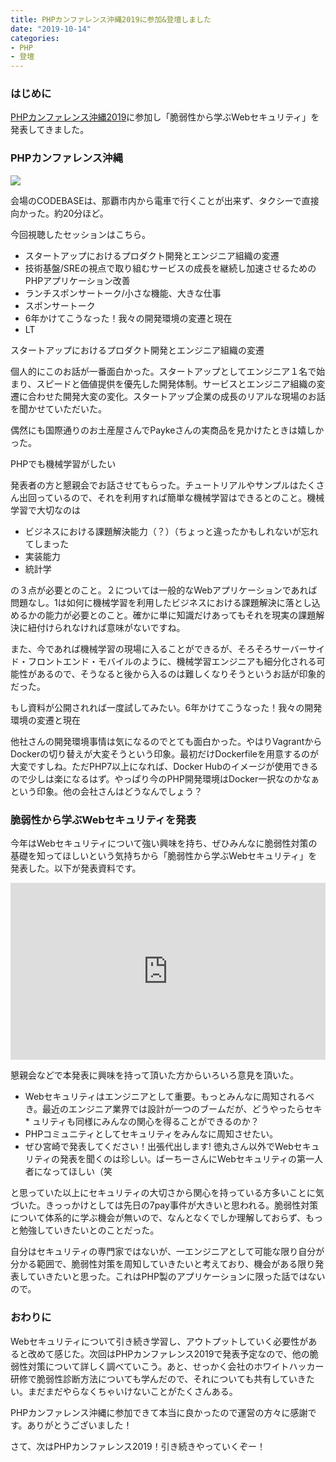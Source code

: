 ```yaml
---
title: PHPカンファレンス沖縄2019に参加&登壇しました
date: "2019-10-14"
categories: 
- PHP
- 登壇
---
```


### はじめに

[PHPカンファレンス沖縄2019](https://phpcon.okinawa.jp)に参加し「脆弱性から学ぶWebセキュリティ」を発表してきました。


### PHPカンファレンス沖縄

![](/images/blog/2019/2019-10-14-01.jpg)

会場のCODEBASEは、那覇市内から電車で行くことが出来ず、タクシーで直接向かった。約20分ほど。

今回視聴したセッションはこちら。

* スタートアップにおけるプロダクト開発とエンジニア組織の変遷
* 技術基盤/SREの視点で取り組むサービスの成長を継続し加速させるためのPHPアプリケーション改善
* ランチスポンサートーク/小さな機能、大きな仕事
* スポンサートーク
* 6年かけてこうなった！我々の開発環境の変遷と現在
* LT

スタートアップにおけるプロダクト開発とエンジニア組織の変遷

個人的にこのお話が一番面白かった。スタートアップとしてエンジニア１名で始まり、スピードと価値提供を優先した開発体制。サービスとエンジニア組織の変遷に合わせた開発大変の変化。スタートアップ企業の成長のリアルな現場のお話を聞かせていただいた。

偶然にも国際通りのお土産屋さんでPaykeさんの実商品を見かけたときは嬉しかった。

PHPでも機械学習がしたい

発表者の方と懇親会でお話させてもらった。チュートリアルやサンプルはたくさん出回っているので、それを利用すれば簡単な機械学習はできるとのこと。機械学習で大切なのは

*  ビジネスにおける課題解決能力（？）（ちょっと違ったかもしれないが忘れてしまった
*  実装能力
*  統計学

の３点が必要とのこと。２については一般的なWebアプリケーションであれば問題なし。1は如何に機械学習を利用したビジネスにおける課題解決に落とし込めるかの能力が必要とのこと。確かに単に知識だけあってもそれを現実の課題解決に紐付けられなければ意味がないですね。

また、今であれば機械学習の現場に入ることができるが、そろそろサーバーサイド・フロントエンド・モバイルのように、機械学習エンジニアも細分化される可能性があるので、そうなると後から入るのは難しくなりそうというお話が印象的だった。

もし資料が公開されれば一度試してみたい。6年かけてこうなった！我々の開発環境の変遷と現在

他社さんの開発環境事情は気になるのでとても面白かった。やはりVagrantからDockerの切り替えが大変そうという印象。最初だけDockerfileを用意するのが大変ですしね。ただPHP7以上になれば、Docker Hubのイメージが使用できるので少しは楽になるはず。やっぱり今のPHP開発環境はDocker一択なのかなぁという印象。他の会社さんはどうなんでしょう？


### 脆弱性から学ぶWebセキュリティを発表


今年はWebセキュリティについて強い興味を持ち、ぜひみんなに脆弱性対策の基礎を知ってほしいという気持ちから「脆弱性から学ぶWebセキュリティ」を発表した。以下が発表資料です。


<div style="left: 0; width: 100%; height: 0; position: relative; padding-bottom: 56.1972%;"><iframe src="https://speakerdeck.com/player/86682fd7b4a74a0597e55208b726077a" style="border: 0; top: 0; left: 0; width: 100%; height: 100%; position: absolute;" allowfullscreen scrolling="no" allow="encrypted-media"></iframe></div>

懇親会などで本発表に興味を持って頂いた方からいろいろ意見を頂いた。

* Webセキュリティはエンジニアとして重要。もっとみんなに周知されるべき。最近のエンジニア業界では設計が一つのブームだが、どうやったらセキ* ュリティも同様にみんなの関心を得ることができるのか？
* PHPコミュニティとしてセキュリティをみんなに周知させたい。
* ぜひ宮崎で発表してください！出張代出します!
徳丸さん以外でWebセキュリティの発表を聞くのは珍しい。ばーちーさんにWebセキュリティの第一人者になってほしい（笑

と思っていた以上にセキュリティの大切さから関心を持っている方多いことに気づいた。きっっかけとしては先日の7pay事件が大きいと思われる。脆弱性対策について体系的に学ぶ機会が無いので、なんとなくでしか理解しておらず、もっと勉強していきたいとのことだった。

自分はセキュリティの専門家ではないが、一エンジニアとして可能な限り自分が分かる範囲で、脆弱性対策を周知していきたいと考えており、機会がある限り発表していきたいと思った。これはPHP製のアプリケーションに限った話ではないので。


### おわりに

Webセキュリティについて引き続き学習し、アウトプットしていく必要性があると改めて感じた。次回はPHPカンファレンス2019で発表予定なので、他の脆弱性対策について詳しく調べていこう。あと、せっかく会社のホワイトハッカー研修で脆弱性診断方法についても学んだので、それについても共有していきたい。まだまだやらなくちゃいけないことがたくさんある。

PHPカンファレンス沖縄に参加できて本当に良かったので運営の方々に感謝です。ありがとうございました！

さて、次はPHPカンファレンス2019！引き続きやっていくぞー！
